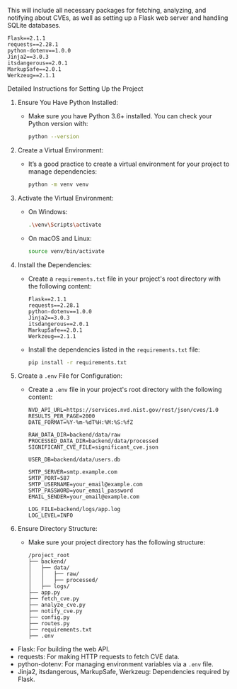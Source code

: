 
This will include all necessary packages for fetching, analyzing, and notifying about CVEs, as well as setting up a Flask web server and handling SQLite databases.

```
Flask==2.1.1
requests==2.28.1
python-dotenv==1.0.0
Jinja2==3.0.3
itsdangerous==2.0.1
MarkupSafe==2.0.1
Werkzeug==2.1.1
```

Detailed Instructions for Setting Up the Project

1. Ensure You Have Python Installed:
    - Make sure you have Python 3.6+ installed. You can check your Python version with:
      ```bash
      python --version
      ```

2. Create a Virtual Environment:
    - It’s a good practice to create a virtual environment for your project to manage dependencies:
      ```bash
      python -m venv venv
      ```

3. Activate the Virtual Environment:
    - On Windows:
      ```bash
      .\venv\Scripts\activate
      ```
    - On macOS and Linux:
      ```bash
      source venv/bin/activate
      ```

4. Install the Dependencies:
    - Create a `requirements.txt` file in your project's root directory with the following content:
      ```
      Flask==2.1.1
      requests==2.28.1
      python-dotenv==1.0.0
      Jinja2==3.0.3
      itsdangerous==2.0.1
      MarkupSafe==2.0.1
      Werkzeug==2.1.1
      ```
    - Install the dependencies listed in the `requirements.txt` file:
      ```bash
      pip install -r requirements.txt
      ```

5. Create a `.env` File for Configuration:
    - Create a `.env` file in your project's root directory with the following content:
      ```env
      NVD_API_URL=https://services.nvd.nist.gov/rest/json/cves/1.0
      RESULTS_PER_PAGE=2000
      DATE_FORMAT=%Y-%m-%dT%H:%M:%S:%fZ

      RAW_DATA_DIR=backend/data/raw
      PROCESSED_DATA_DIR=backend/data/processed
      SIGNIFICANT_CVE_FILE=significant_cve.json

      USER_DB=backend/data/users.db

      SMTP_SERVER=smtp.example.com
      SMTP_PORT=587
      SMTP_USERNAME=your_email@example.com
      SMTP_PASSWORD=your_email_password
      EMAIL_SENDER=your_email@example.com

      LOG_FILE=backend/logs/app.log
      LOG_LEVEL=INFO
      ```

6. Ensure Directory Structure:
    - Make sure your project directory has the following structure:
      ```
      /project_root
      ├── backend/
      │   ├── data/
      │   │   ├── raw/
      │   │   ├── processed/
      │   ├── logs/
      ├── app.py
      ├── fetch_cve.py
      ├── analyze_cve.py
      ├── notify_cve.py
      ├── config.py
      ├── routes.py
      ├── requirements.txt
      ├── .env
      ```


- Flask: For building the web API.
- requests: For making HTTP requests to fetch CVE data.
- python-dotenv: For managing environment variables via a `.env` file.
- Jinja2, itsdangerous, MarkupSafe, Werkzeug: Dependencies required by Flask.
